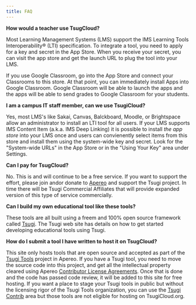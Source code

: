 ```yaml
---
title: FAQ
---
```


**How would a teacher use TsugCloud?**

Most Learning Management Systems (LMS) support the IMS Learning Tools Interoperability&reg; (LTI) specification.   To integrate a tool, you need to apply for a key and secret in the App Store.  When you receive your secret, you can visit the app store and get the launch URL to plug the tool into your LMS.

If you use Google Classroom, go into the App Store and connect your Classrooms to this store.  At that point, you can immediately install Apps into Google Classroom.  Google Classroom will be able to launch the apps and the apps will be able to send grades to Google Classroom for your students.

**I am a campus IT staff member, can we use TsugiCloud?**

Yes, most LMS's like Sakai, Canvas, Balckboard, Moodle, or Brightspace allow an administrator to install an LTI tool for all users.  If your LMS supports IMS Content Item (a.k.a. IMS Deep Linking) it is possible to install *the app store* into your LMS once and users can convienently select items from this store and install them using the system-wide key and secret.  Look for the "System-wide URLs" in the App Store or in the "Using Your Key" area under Settings.

**Can I pay for TsugCloud?**

No.  This is and will continue to be a free service.  If you want to support the effort, please join andor donate to <a href="https://www.apereo.org" target="_blank">Apereo</a> and support the Tsugi project.   In time there will be Tsugi Commercial Affiliates that will provide expanded version of this type of service commercially.

**Can I build my own educational tool like these tools?**

These tools are all built using a freem and 100% open source framework called <a href="https://www.tsugi.org/" target="_blank">Tsugi</a>.  The Tsugi web site has details on how to get started developing educational tools using Tsugi.

**How do I submit a tool I have written to host it on TsugCloud?**

This site only hosts tools that are open source and accepted as part of the <a href="https://github.com/tsugitools" target="_blank">Tsugi Tools</a> project in
Apereo.  If you have a Tsugi tool, you need to move the source code into this project, and get all the intellectual property cleared using Apereo <a href="https://www.apereo.org/licensing/agreements" target="_blank">Contributor License Agreements</a>.  Once that is done and the code has passed code review, it will be added to this site for free hosting.   If you want a place to stage your Tsugi tools in public but without the licensing rigor of the Tsugi Tools organization, you can use the <a href="https://github.com/tsugicontrib" target="_blank">Tsugi Contrib</a> area but those tools are not eligible for hosting on TsugiCloud.org.



